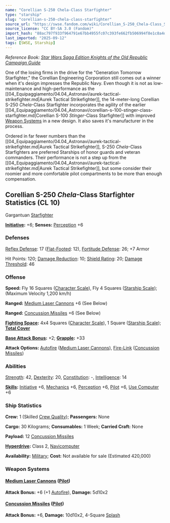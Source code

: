 ```yaml
---
name: "Corellian S-250 Chela-Class Starfighter"
type: "starship"
slug: "corellian-s-250-chela-class-starfighter"
source_url: "https://swse.fandom.com/wiki/Corellian_S-250_Chela-Class_Starfighter"
source_license: "CC BY-SA 3.0 (Fandom)"
import_hash: "88ac797f933f964791e67bb4955fc07c393fe662fb506994f8e1c8a4dcea3c92"
last_imported: "2025-09-12"
tags: [SWSE, Starship]
---
```

*Reference Book: [Star Wars Saga Edition Knights of the Old Republic Campaign Guide](https://swse.fandom.com/wiki/Star_Wars_Saga_Edition_Knights_of_the_Old_Republic_Campaign_Guide)*

One of the losing firms in the drive for the "Generation Tomorrow Starfighter," the Corellian Engineering Corporation still comes out a winner when it's design impresses the Republic Navy. Even though it is not as low-maintenance and high-performance as the [[04_Equipaggiamento/04.04_Astronavi/aurek-tactical-strikefighter.md|Aurek Tactical Strikefighter]], the 14-meter-long Corellian S-250 *Chela*-Class Starfighter incorporates the agility of the earlier [[04_Equipaggiamento/04.04_Astronavi/corellian-s-100-stinger-class-starfighter.md|Corellian S-100 *Stinger*-Class Starfighter]] with improved [Weapon Systems](https://swse.fandom.com/wiki/Weapon_Systems) in a new design. It also saves it's manufacturer in the process.

Ordered in far fewer numbers than the [[04_Equipaggiamento/04.04_Astronavi/aurek-tactical-strikefighter.md|Aurek Tactical Strikefighter]], S-250 *Chela*-Class Starfighters are preferred Starships of honor guards and veteran commanders. Their performance is not a step up from the [[04_Equipaggiamento/04.04_Astronavi/aurek-tactical-strikefighter.md|Aurek Tactical Strikefighter]], but some consider their roomier and more comfortable pilot compartments to be more than enough compensation.

## Corellian S-250 *Chela*-Class Starfighter Statistics (CL 10)
Gargantuan [Starfighter](https://swse.fandom.com/wiki/Starfighters)

**[Initiative](https://swse.fandom.com/wiki/Initiative):** +6; **Senses:** [Perception](https://swse.fandom.com/wiki/Perception) +6
### Defenses
[Reflex Defense](https://swse.fandom.com/wiki/Reflex_Defense_(Vehicles)): 17 ([Flat-Footed](https://swse.fandom.com/wiki/Flat-Footed): 12), [Fortitude Defense](https://swse.fandom.com/wiki/Fortitude_Defense_(Vehicles)): 26; +7 Armor

Hit Points: 120; [Damage Reduction](https://swse.fandom.com/wiki/Damage_Reduction): 10; [Shield Rating](https://swse.fandom.com/wiki/Shield_Rating): 20; [Damage Threshold](https://swse.fandom.com/wiki/Damage_Threshold_(Vehicles)): 46
### Offense
**Speed:** Fly 16 Squares ([Character Scale](https://swse.fandom.com/wiki/Character_Scale)), Fly 4 Squares ([Starship Scale](https://swse.fandom.com/wiki/Starship_Scale)); (Maximum Velocity 1,200 km/h)

**Ranged:** [Medium Laser Cannons](https://swse.fandom.com/wiki/Medium_Laser_Cannons) +6 (See Below)

**Ranged:** [Concussion Missiles](https://swse.fandom.com/wiki/Concussion_Missiles) +6 (See Below)

**[Fighting Space](https://swse.fandom.com/wiki/Fighting_Space):** 4x4 Squares ([Character Scale](https://swse.fandom.com/wiki/Character_Scale)), 1 Square ([Starship Scale](https://swse.fandom.com/wiki/Starship_Scale)); **[Total Cover](https://swse.fandom.com/wiki/Total_Cover)**

**[Base Attack Bonus](https://swse.fandom.com/wiki/Base_Attack_Bonus):** +2; **[Grapple](https://swse.fandom.com/wiki/Grapple):** +33

**Attack Options:** [Autofire](https://swse.fandom.com/wiki/Autofire_(Vehicle_Combat)) ([Medium Laser Cannons](https://swse.fandom.com/wiki/Medium_Laser_Cannons)), [Fire-Link](https://swse.fandom.com/wiki/Fire-Link) ([Concussion Missiles](https://swse.fandom.com/wiki/Concussion_Missiles))
### Abilities
[Strength](https://swse.fandom.com/wiki/Strength): 42, [Dexterity](https://swse.fandom.com/wiki/Dexterity): 20, [Constitution](https://swse.fandom.com/wiki/Constitution): -, [Intelligence](https://swse.fandom.com/wiki/Intelligence): 14

**[Skills](https://swse.fandom.com/wiki/Skills):** [Initiative](https://swse.fandom.com/wiki/Initiative) +6, [Mechanics](https://swse.fandom.com/wiki/Mechanics) +6, [Perception](https://swse.fandom.com/wiki/Perception) +6, [Pilot](https://swse.fandom.com/wiki/Pilot) +6, [Use Computer](https://swse.fandom.com/wiki/Use_Computer) +6
### Ship Statistics
**Crew:** 1 (Skilled [Crew Quality](https://swse.fandom.com/wiki/Crew_Quality)); **Passengers:** None

**Cargo:** 30 Kilograms; **Consumables:** 1 Week; **Carried Craft:** None

**Payload:** 12 [Concussion Missiles](https://swse.fandom.com/wiki/Concussion_Missiles)

**[Hyperdrive](https://swse.fandom.com/wiki/Hyperdrive):** Class 2, [Navicomputer](https://swse.fandom.com/wiki/Navicomputer)

**Availability:** [Military](https://swse.fandom.com/wiki/Military); **Cost:** Not available for sale (Estimated 420,000)
### Weapon Systems
#### **[Medium Laser Cannons](https://swse.fandom.com/wiki/Medium_Laser_Cannons) ([Pilot](https://swse.fandom.com/wiki/Pilot_(Vehicle_Combat)))**
**Attack Bonus:** +6 (+1 [Autofire](https://swse.fandom.com/wiki/Autofire_(Vehicle_Combat))), **Damage:** 5d10x2
#### **[Concussion Missiles](https://swse.fandom.com/wiki/Concussion_Missiles) ([Pilot](https://swse.fandom.com/wiki/Pilot_(Vehicle_Combat)))**
**Attack Bonus:** +6, **Damage:** 10d10x2, 4-Square [Splash](https://swse.fandom.com/wiki/Splash)